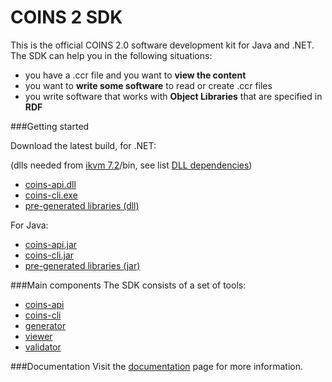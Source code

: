 # COINS 2 SDK
This is the official COINS 2.0 software development kit for Java and .NET. The SDK can help you in the following situations:
* you have a .ccr file and you want to **view the content**
* you want to **write some software** to read or create .ccr files
* you write software that works with **Object Libraries** that are specified in **RDF**

###Getting started

Download the latest build, for .NET:

(dlls needed from [ikvm 7.2](https://sourceforge.net/projects/ikvm/files/ikvm/7.2.4630.5/ikvmbin-7.2.4630.5.zip)/bin, see list [DLL dependencies](https://github.com/sysunite/coins-2-sdk/wiki/DLL-dependencies))
* [coins-api.dll](/dist/sdk/dll/coins-api.dll?raw=true)
* [coins-cli.exe](/dist/sdk/dll/coins-cli.exe?raw=true) 
* [pre-generated libraries (dll)](/dist/library/dll)

For Java:
* [coins-api.jar](/dist/sdk/jar/coins-api.jar?raw=true)
* [coins-cli.jar](/dist/sdk/jar/coins-cli.jar?raw=true)
* [pre-generated libraries (jar)](/dist/library/jar)

###Main components
The SDK consists of a set of tools:
* [coins-api](https://github.com/sysunite/coins-2-sdk/wiki/coins-api-reference)
* [coins-cli](https://github.com/sysunite/coins-2-sdk/wiki/coins-cli-installation)
* [generator](https://github.com/sysunite/coins-2-sdk/wiki/coins-cli-generate)
* [viewer](https://github.com/sysunite/coins-2-sdk/wiki/coins-cli-viewer)
* [validator](https://github.com/sysunite/coins-2-sdk/wiki/coins-cli-validate)


###Documentation
Visit the [documentation](https://github.com/sysunite/coins-2-sdk/wiki) page for more information.
